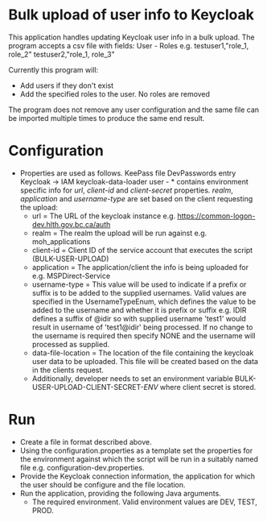 # Bulk upload of user info to Keycloak

This application handles updating Keycloak user info in a bulk upload. The program accepts a csv file with fields:
  	User - Roles
  	e.g. 
  	testuser1,"role_1, role_2"
  	testuser2,"role_1, role_3"
  
Currently this program will:
* Add users if they don't exist
* Add the specified roles to the user. No roles are removed
 
The program does not remove any user configuration and the same file can be imported multiple times to produce the same end result.
# Configuration
* Properties are used as follows. KeePass file DevPasswords entry Keycloak -> IAM keycloak-data-loader user - * contains environment specific info for _url_, _client-id_ and _client-secret_ properties. _realm_, _application_ and _username-type_ are set based on the client requesting the upload:
	* url = The URL of the keycloak instance e.g. https://common-logon-dev.hlth.gov.bc.ca/auth
	* realm = The realm the upload will be run against e.g. moh_applications
	* client-id = Client ID of the service account that executes the script (BULK-USER-UPLOAD)
	* application = The application/client the info is being uploaded for e.g. MSPDirect-Service
	* username-type = This value will be used to indicate if a prefix or suffix is to be added to the supplied usernames. Valid values are specified in the UsernameTypeEnum, which defines the value to be added to the username and whether it is prefix or suffix e.g. IDIR defines a suffix of @idir so with supplied username 'test1' would result in username of 'test1@idir' being processed. If no change to the username is required then specify NONE and the username will processed as supplied.
	* data-file-location = The location of the file containing the keycloak user data to be uploaded. This file will be created based on the data in the clients request.
    * Additionally, developer needs to set an environment variable BULK-USER-UPLOAD-CLIENT-SECRET-*ENV* where client secret is stored.
# Run
* Create a file in format described above.
* Using the configuration.properties as a template set the properties for the environment against which the script will be run in a suitably named file e.g. configuration-dev.properties.
* Provide the Keycloak connection information, the application for which the user should be configure and the file location.
* Run the application, providing the following Java arguments.
	* The required environment. Valid environment values are DEV, TEST, PROD.	
